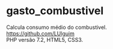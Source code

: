 # gasto_combustivel
Calcula consumo médio do combustivel.<br>
https://github.com/LUlguim<br>
PHP versão 7.2, HTML5, CSS3.
